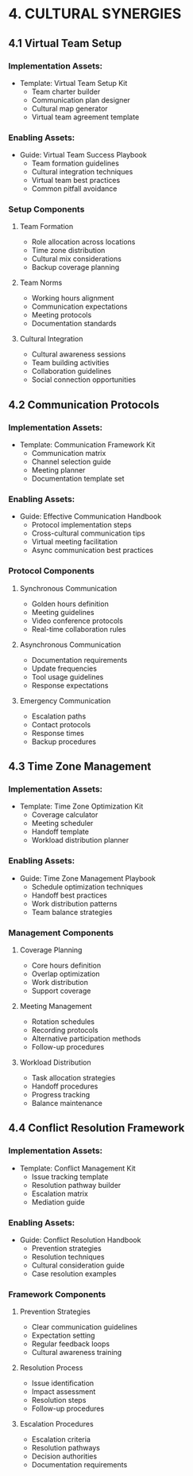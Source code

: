 # 4. CULTURAL SYNERGIES

## 4.1 Virtual Team Setup

### Implementation Assets:
* Template: Virtual Team Setup Kit
  - Team charter builder
  - Communication plan designer
  - Cultural map generator
  - Virtual team agreement template

### Enabling Assets:
* Guide: Virtual Team Success Playbook
  - Team formation guidelines
  - Cultural integration techniques
  - Virtual team best practices
  - Common pitfall avoidance

### Setup Components
1. Team Formation 
   - Role allocation across locations
   - Time zone distribution
   - Cultural mix considerations
   - Backup coverage planning

2. Team Norms
   - Working hours alignment
   - Communication expectations
   - Meeting protocols
   - Documentation standards

3. Cultural Integration
   - Cultural awareness sessions
   - Team building activities
   - Collaboration guidelines
   - Social connection opportunities

## 4.2 Communication Protocols

### Implementation Assets:
* Template: Communication Framework Kit
  - Communication matrix
  - Channel selection guide
  - Meeting planner
  - Documentation template set

### Enabling Assets:
* Guide: Effective Communication Handbook
  - Protocol implementation steps
  - Cross-cultural communication tips
  - Virtual meeting facilitation
  - Async communication best practices

### Protocol Components
1. Synchronous Communication
   - Golden hours definition
   - Meeting guidelines
   - Video conference protocols
   - Real-time collaboration rules

2. Asynchronous Communication
   - Documentation requirements
   - Update frequencies
   - Tool usage guidelines
   - Response expectations

3. Emergency Communication
   - Escalation paths
   - Contact protocols
   - Response times
   - Backup procedures

## 4.3 Time Zone Management

### Implementation Assets:
* Template: Time Zone Optimization Kit
  - Coverage calculator
  - Meeting scheduler
  - Handoff template
  - Workload distribution planner

### Enabling Assets:
* Guide: Time Zone Management Playbook
  - Schedule optimization techniques
  - Handoff best practices
  - Work distribution patterns
  - Team balance strategies

### Management Components
1. Coverage Planning
   - Core hours definition
   - Overlap optimization
   - Work distribution
   - Support coverage

2. Meeting Management
   - Rotation schedules
   - Recording protocols
   - Alternative participation methods
   - Follow-up procedures

3. Workload Distribution
   - Task allocation strategies
   - Handoff procedures
   - Progress tracking
   - Balance maintenance

## 4.4 Conflict Resolution Framework

### Implementation Assets:
* Template: Conflict Management Kit
  - Issue tracking template
  - Resolution pathway builder
  - Escalation matrix
  - Mediation guide

### Enabling Assets:
* Guide: Conflict Resolution Handbook
  - Prevention strategies
  - Resolution techniques
  - Cultural consideration guide
  - Case resolution examples

### Framework Components
1. Prevention Strategies
   - Clear communication guidelines
   - Expectation setting
   - Regular feedback loops
   - Cultural awareness training

2. Resolution Process
   - Issue identification
   - Impact assessment
   - Resolution steps
   - Follow-up procedures

3. Escalation Procedures
   - Escalation criteria
   - Resolution pathways
   - Decision authorities
   - Documentation requirements